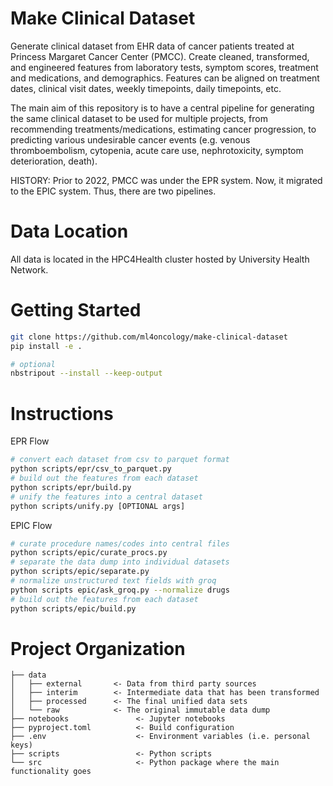 # Make Clinical Dataset

Generate clinical dataset from EHR data of cancer patients treated at Princess Margaret Cancer Center (PMCC). Create cleaned, transformed, and engineered features from laboratory tests, symptom scores, treatment and medications, and demographics. Features can be aligned on treatment dates, clinical visit dates, weekly timepoints, daily timepoints, etc.

The main aim of this repository is to have a central pipeline for generating the same clinical dataset to be used for multiple projects, from recommending treatments/medications, estimating cancer progression, to predicting various undesirable cancer events (e.g. venous thromboembolism, cytopenia, acute care use, nephrotoxicity, symptom deterioration, death).

HISTORY:
Prior to 2022, PMCC was under the EPR system. Now, it migrated to the EPIC system. Thus, there are two pipelines. 

# Data Location
All data is located in the HPC4Health cluster hosted by University Health Network. 

# Getting Started
```bash
git clone https://github.com/ml4oncology/make-clinical-dataset
pip install -e .

# optional
nbstripout --install --keep-output
```

# Instructions
EPR Flow
```bash
# convert each dataset from csv to parquet format
python scripts/epr/csv_to_parquet.py
# build out the features from each dataset
python scripts/epr/build.py
# unify the features into a central dataset
python scripts/unify.py [OPTIONAL args]
```

EPIC Flow
```bash
# curate procedure names/codes into central files
python scripts/epic/curate_procs.py
# separate the data dump into individual datasets
python scripts/epic/separate.py
# normalize unstructured text fields with groq
python scripts epic/ask_groq.py --normalize drugs
# build out the features from each dataset
python scripts/epic/build.py
```

# Project Organization
```
├── data
│   ├── external       <- Data from third party sources
│   ├── interim        <- Intermediate data that has been transformed
│   ├── processed      <- The final unified data sets
│   └── raw            <- The original immutable data dump
├── notebooks               <- Jupyter notebooks
├── pyproject.toml          <- Build configuration
├── .env                    <- Environment variables (i.e. personal keys)
├── scripts                 <- Python scripts
└── src                     <- Python package where the main functionality goes
```
